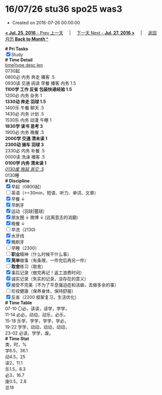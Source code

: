 # 16/07/26 stu36 spo25 was3

- Created on 2016-07-26 00:00:00

[**< Jul. 25, 2016** - Prev 上一天](/lifelogs/2016/07/d25.md) &nbsp; &nbsp; | &nbsp; &nbsp; [下一天 Next - **Jul. 27, 2016 >**](/lifelogs/2016/07/d27.md) &nbsp; &nbsp; |  &nbsp; &nbsp; [返回月历 **Back to Month ^**](/lifelogs/2016/07/index.md)
<br/><div><b># Pri Tasks</b></div><div><input checked="true" type="checkbox"/>Study</div><div><b># Time Detail</b></div><div><u>time|type desc len</u></div><div>0730起</div><div>0800必 内务 奔走 播客 .5</div><div>0930读 交通 阅读 早餐 播客 内务 1.5</div><div><b>1100学 工作 反省 包装快递经验 1.5</b></div><div>1200必 内务 杂务 1</div><div><b>1330动 奔走 羽球 1.5</b></div><div>1400乐 午餐 聊天 .5</div><div>1430必 内务 计划 .5</div><div>1530乐 内务 动漫 午睡 1</div><div><b>1830学 读书 思考 3</b></div><div>1900必 内务 晚餐 .5</div><div><b>2000学 交通 清未读 1</b></div><div><b>2300动 骑车 羽球 3</b></div><div>2330必 内务 补餐 .5</div><div>0000读 洗澡 播客 .5</div><div><b>0100学 内务 清未读 1</b></div><div><u><i>0130废 拖延 其它 .5</i></u></div><div>0130睡</div><div><b># Discipline</b></div><div><input checked="true" type="checkbox"/>早起（0800起）</div><div><input type="checkbox"/>英语（&gt;=30min，短语、听力、单词、文章）</div><div><input checked="true" type="checkbox"/>早餐 ↓</div><div><input checked="true" type="checkbox"/>早刷牙</div><div><input checked="true" type="checkbox"/>运动（羽球|毽球）</div><div><input checked="true" type="checkbox"/>朋友圈 ↓ 微博 ↓ (远离意志的消磨)</div><div><input checked="true" type="checkbox"/>晚餐 ↓</div><div><input type="checkbox"/>早洗（2130)</div><div><input checked="true" type="checkbox"/>水牙线</div><div><input checked="true" type="checkbox"/>晚刷牙</div><div><input type="checkbox"/>早睡（2300）</div><div><input type="checkbox"/><b>职业</b>精神（什么时候干什么事）</div><div><input checked="true" type="checkbox"/><b>简单</b>做事（有条理，一件完后再另一件）</div><div><input type="checkbox"/><b>取舍</b>练习（取舍）</div><div><input checked="true" type="checkbox"/>事后记录（做完再记！返工浪费时间）</div><div><input checked="true" type="checkbox"/>诚实记录（失实的记录，没存在的意义）</div><div><input checked="true" type="checkbox"/>接受不完美（不为了平息强迫症和洁癖，去做多余的事）</div><div><input type="checkbox"/>珍视健康（保养身体，保持舒服）</div><div><input checked="true" type="checkbox"/>反省（2200 框架复习，生活优化）</div><div><b># Time Table</b></div><div>07-10 〇必，读读，读学，学学，</div><div>11-14 必必，动动，动乐，必乐，</div><div>15-18 乐学，学学，学学，学必，</div><div>19-22 学学，动动，动动，动动，</div><div>23-02 必读，学学，废。</div><div><b># Time Stat</b></div><div>类，时，%</div><div>学6.5，36.1</div><div>动4.5，25</div><div>读2，11.1</div><div>乐1.5，8.3</div><div>必3，16.7</div><div>废0.5，2.8</div><div>总18</div>

